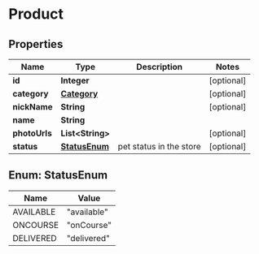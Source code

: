 

# Product


## Properties

Name | Type | Description | Notes
------------ | ------------- | ------------- | -------------
**id** | **Integer** |  |  [optional]
**category** | [**Category**](Category.md) |  |  [optional]
**nickName** | **String** |  |  [optional]
**name** | **String** |  | 
**photoUrls** | **List&lt;String&gt;** |  |  [optional]
**status** | [**StatusEnum**](#StatusEnum) | pet status in the store |  [optional]



## Enum: StatusEnum

Name | Value
---- | -----
AVAILABLE | &quot;available&quot;
ONCOURSE | &quot;onCourse&quot;
DELIVERED | &quot;delivered&quot;



